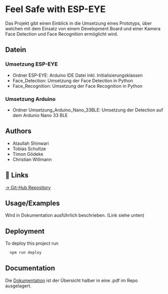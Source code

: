 
# Feel Safe with ESP-EYE

Das Projekt gibt einen Einblick in die Umsetzung eines Prototyps, über welchen mit dem Einsatz von einem Development Board und einer Kamera Face Detection und Face Recognition ermöglicht wird. 

## Datein 
### Umsetzung ESP-EYE
- Ordner ESP-EYE: Arduino IDE Datei inkl. Initialisierungsklassen 
- Face_Detection: Umsetzung der Face Detection in Python 
- Face_Recognition: Umsetzung der Face Recognition in Python 

### Umsetzung Arduino 
- Ordner Umsetzung_Arduino_Nano_33BLE: Umsetzung der Detection auf dem Ardunio Nano 33 BLE 



## Authors

- Ataullah Shinwari
- Tobias Schultze
- Timon Gödeke
- Christian Willmann


## 🔗 Links
[-> Git-Hub Repository](https://github.com/12tobi3/Feel-Save-with-ESP-EYE)


## Usage/Examples
Wird in Dokumentation ausführlich beschrieben. (Link siehe unten) 


## Deployment

To deploy this project run

```bash
  npm run deploy
```


## Documentation
Die [Dokumentation](https://github.com/12tobi3/Feel-Safe-with-ESP-EYE/blob/main/Dokumentation_Feel_Safe_with_ESP-EYE.pdf) ist der Übersicht halber in eine .pdf im Repo ausgelagert.


